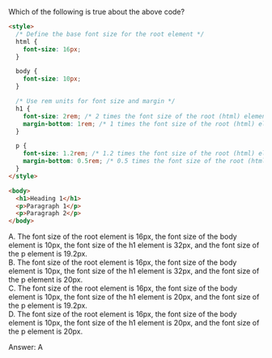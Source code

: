 Which of the following is true about the above code?

```html
<style>
  /* Define the base font size for the root element */
  html {
    font-size: 16px;
  }

  body {
    font-size: 10px;
  }

  /* Use rem units for font size and margin */
  h1 {
    font-size: 2rem; /* 2 times the font size of the root (html) element */
    margin-bottom: 1rem; /* 1 times the font size of the root (html) element */
  }

  p {
    font-size: 1.2rem; /* 1.2 times the font size of the root (html) element */
    margin-bottom: 0.5rem; /* 0.5 times the font size of the root (html) element */
  }
</style>

<body>
  <h1>Heading 1</h1>
  <p>Paragraph 1</p>
  <p>Paragraph 2</p>
</body>

```

A. The font size of the root element is 16px, the font size of the body element is 10px, the font size of the h1 element is 32px, and the font size of the p element is 19.2px.  
B. The font size of the root element is 16px, the font size of the body element is 10px, the font size of the h1 element is 32px, and the font size of the p element is 20px.  
C. The font size of the root element is 16px, the font size of the body element is 10px, the font size of the h1 element is 20px, and the font size of the p element is 19.2px.  
D. The font size of the root element is 16px, the font size of the body element is 10px, the font size of the h1 element is 20px, and the font size of the p element is 20px.  

Answer: A
